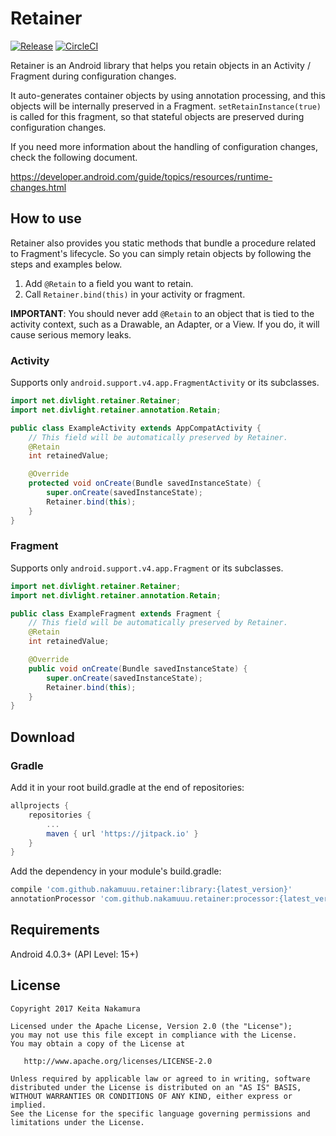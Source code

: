 # Retainer

[![Release](https://jitpack.io/v/nakamuuu/retainer.svg)](https://jitpack.io/#nakamuuu/retainer) [![CircleCI](https://circleci.com/gh/nakamuuu/retainer.svg?style=svg)](https://circleci.com/gh/nakamuuu/retainer)

Retainer is an Android library that helps you retain objects in an Activity / Fragment during configuration changes.

It auto-generates container objects by using annotation processing, and this objects will be internally preserved in a Fragment.
`setRetainInstance(true)` is called for this fragment, so that stateful objects are preserved during configuration changes.

If you need more information about the handling of configuration changes, check the following document.

https://developer.android.com/guide/topics/resources/runtime-changes.html

## How to use

Retainer also provides you static methods that bundle a procedure related to Fragment's lifecycle.
So you can simply retain objects by following the steps and examples below.

1. Add `@Retain` to a field you want to retain.
1. Call `Retainer.bind(this)` in your activity or fragment.

**IMPORTANT**: You should never add `@Retain` to an object that is tied to the activity context, such as a Drawable, an Adapter, or a View.
If you do, it will cause serious memory leaks.

### Activity

Supports only `android.support.v4.app.FragmentActivity` or its subclasses.

```java
import net.divlight.retainer.Retainer;
import net.divlight.retainer.annotation.Retain;

public class ExampleActivity extends AppCompatActivity {
    // This field will be automatically preserved by Retainer.
    @Retain
    int retainedValue;

    @Override
    protected void onCreate(Bundle savedInstanceState) {
        super.onCreate(savedInstanceState);
        Retainer.bind(this);
    }
}
```

### Fragment

Supports only `android.support.v4.app.Fragment` or its subclasses.

```java
import net.divlight.retainer.Retainer;
import net.divlight.retainer.annotation.Retain;

public class ExampleFragment extends Fragment {
    // This field will be automatically preserved by Retainer.
    @Retain
    int retainedValue;

    @Override
    public void onCreate(Bundle savedInstanceState) {
        super.onCreate(savedInstanceState);
        Retainer.bind(this);
    }
}
```

## Download

### Gradle

Add it in your root build.gradle at the end of repositories:

```groovy
allprojects {
    repositories {
        ...
        maven { url 'https://jitpack.io' }
    }
}
```

Add the dependency in your module's build.gradle:

```groovy
compile 'com.github.nakamuuu.retainer:library:{latest_version}'
annotationProcessor 'com.github.nakamuuu.retainer:processor:{latest_version}'
```

## Requirements

Android 4.0.3+ (API Level: 15+)

## License

```
Copyright 2017 Keita Nakamura

Licensed under the Apache License, Version 2.0 (the "License");
you may not use this file except in compliance with the License.
You may obtain a copy of the License at

   http://www.apache.org/licenses/LICENSE-2.0

Unless required by applicable law or agreed to in writing, software
distributed under the License is distributed on an "AS IS" BASIS,
WITHOUT WARRANTIES OR CONDITIONS OF ANY KIND, either express or implied.
See the License for the specific language governing permissions and
limitations under the License.
```
